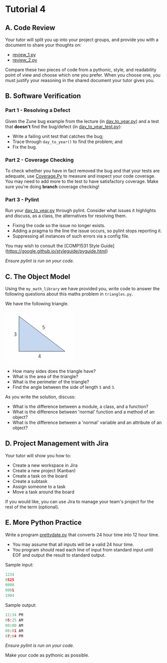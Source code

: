 # Tutorial 4

## A. Code Review

Your tutor will split you up into your project groups, and provide you with a document to share your thoughts on:

* [review_1.py](review_1.py)
* [review_2.py](review_2.py)

Compare these two pieces of code from a pythonic, style, and readability point of view and choose which one you prefer. When you choose one, you must justify your reasoning in the shared document your tutor gives you.

## B. Software Verification

### Part 1 - Resolving a Defect

Given the Zune bug example from the lecture (in [day_to_year.py](day_to_year.py)) and a test that **doesn't** find the bug/defect (in [day_to_year_test.py](day_to_year_test.py)):
* Write a failing unit test that catches the bug;
* Trace through `day_to_year()` to find the problem; and
* Fix the bug.

### Part 2 - Coverage Checking

To check whether you have in fact removed the bug and that your tests are adequate, use [Coverage.Py](https://coverage.readthedocs.io) to measure and inspect your code coverage. You may need to add more to the test to have satisfactory coverage. Make sure you're doing **branch** coverage checking!

### Part 3 - Pylint

Run your [day_to_year.py](day_to_year.py) through pylint. Consider what issues it highlights and discuss, as a class, the alternatives for resolving them.

* Fixing the code so the issue no longer exists.
* Adding a pragma to the line the issue occurs, so pylint stops reporting it.
* Suppressing all instances of such errors via a config file.

You may wish to consult the [COMP1531 Style Guide] (https://google.github.io/styleguide/pyguide.html)

*Ensure pylint is run on your code.*

## C. The Object Model

Using the `my_math_library` we have provided you, write code to answer the following questions about this maths problem in `triangles.py`.

We have the following triangle.

<img src='img.png'/>

* How many sides does the triangle have?
* What is the area of the triangle?
* What is the perimeter of the triangle?
* Find the angle between the side of length `5` and `3`.

As you write the solution, discuss:
* What is the difference between a module, a class, and a function?
* What is the difference between 'normal' function and a method of an object?
* What is the difference between a 'normal' variable and an attribute of an object?

## D. Project Management with Jira

Your tutor will show you how to:
* Create a new workspace in Jira
* Create a new project (Kanban)
* Create a task on the board
* Create a subtask
* Assign someone to a task
* Move a task around the board

If you would like, you can use Jira to manage your team's project for the rest of the term (optional).

## E. More Python Practice

Write a program [prettydate.py](prettydate.py) that converts 24 hour time into 12 hour time.
- You may assume that all inputs will be a valid 24 hour time.
- You program should read each line of input from standard input until EOF and output the result to standard output.

Sample input:
```python
1234
0525
0000
0001
1904
```

Sample output:
```python
12:34 PM
05:25 AM
00:00 AM
00:01 AM
07:04 PM
```

*Ensure pylint is run on your code.*

Make your code as pythonic as possible.
